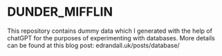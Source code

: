 # DUNDER_MIFFLIN

This repository contains dummy data which I generated with the help of chatGPT for the purposes of experimenting with databases.  More details can be found at this blog post: edrandall.uk/posts/database/